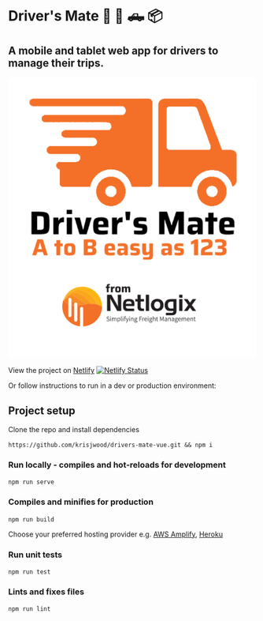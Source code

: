 # Driver's Mate :truck: :articulated_lorry: :pickup_truck: :package:
## A mobile and tablet web app for drivers to manage their trips.
![Driver's Mate](src/assets/drivers-mate-nl-logo.png)

View the project on [Netlify](https://main--resonant-snickerdoodle-275007.netlify.app/) [![Netlify Status](https://api.netlify.com/api/v1/badges/909887b0-e85f-4cec-ae33-9e3aab1a0890/deploy-status)](https://app.netlify.com/sites/resonant-snickerdoodle-275007/deploys)

Or follow instructions to run in a dev or production environment:

## Project setup

Clone the repo and install dependencies

```
https://github.com/krisjwood/drivers-mate-vue.git && npm i
```

### Run locally - compiles and hot-reloads for development
```
npm run serve
```

### Compiles and minifies for production
```
npm run build
```
Choose your preferred hosting provider e.g. [AWS Amplify](https://aws.amazon.com/amplify/), [Heroku](https://www.heroku.com/)
### Run unit tests
```
npm run test
```

### Lints and fixes files
```
npm run lint
```
